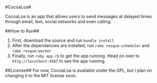 #CocoaLoa#

CocoaLoa is an app that allows users to send messages at delayed times through email, text, social networks and even calling.

##How to Run##

1. First, download the source and run ```` bundle install ```` 
2. After the dependancies are installed, run ```` rake resque:scheduler ```` and ```` rake resque:worker ````
3. Finally, run ```` ruby app.rb ```` to get the app running. Head on over to ```` http://localhost:4567 ```` to see the app running.

##License##
For now, CocoaLoa is available under the GPL, but I plan on changing it to the MIT license soon.
